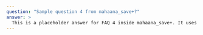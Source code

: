 ```yaml
---
question: "Sample question 4 from mahaana_save+?"
answer: >
  This is a placeholder answer for FAQ 4 inside mahaana_save+. It uses proper YAML block formatting to avoid any parsing issues.
---
```

